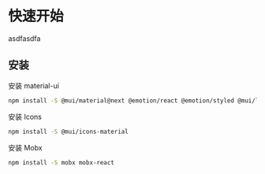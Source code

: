 
# 快速开始

asdfasdfa

## 安装


安装 material-ui

```sh
npm install -S @mui/material@next @emotion/react @emotion/styled @mui/lab

```

安装 Icons

```sh
npm install -S @mui/icons-material
```

安装 Mobx

```sh
npm install -S mobx mobx-react
```